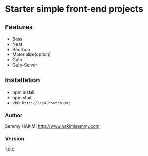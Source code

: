 # Starter simple front-end projects


## Features

* Sass
* Neat
* Bourbon
* Materialize(option)
* Gulp 
* Gulp-Server

## Installation


* npm install
* npm start
* visit `http://localhost:3000/`


### Author

Semmy HAKIMI
http://www.hakimisemmy.com

### Version

1.0.0
